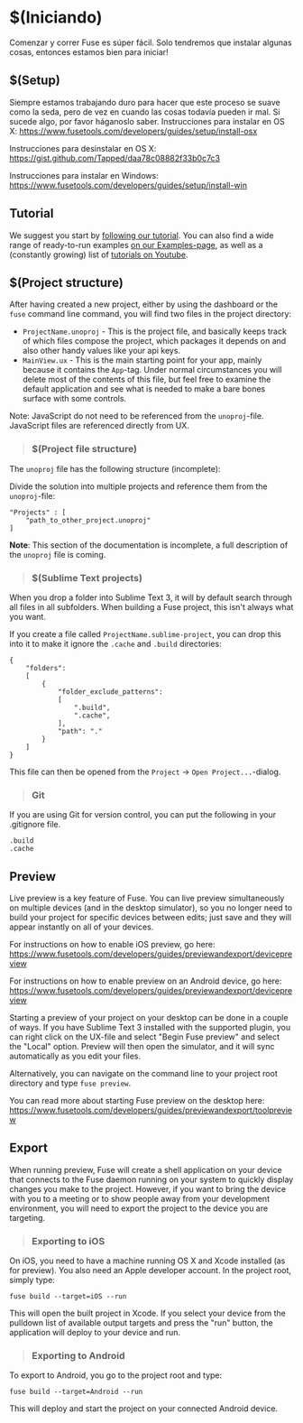 # $(Iniciando)

Comenzar y correr Fuse es súper fácil. Solo tendremos que instalar algunas cosas, entonces estamos bien para iniciar!

## $(Setup)

Siempre estamos trabajando duro para hacer que este proceso se suave como la seda, pero de vez en cuando las cosas todavía pueden ir mal. Si sucede algo, por favor háganoslo saber.
Instrucciones para instalar en OS X: https://www.fusetools.com/developers/guides/setup/install-osx

Instrucciones para desinstalar en OS X: https://gist.github.com/Tapped/daa78c08882f33b0c7c3

Instrucciones para instalar en Windows: https://www.fusetools.com/developers/guides/setup/install-win

## Tutorial

We suggest you start by [following our tutorial](https://www.fusetools.com/developers/guides/tutorial). You can also find a wide range of ready-to-run examples [on our Examples-page](https://www.fusetools.com/examples), as well as a (constantly growing) list of [tutorials on Youtube](https://www.youtube.com/playlist?list=PLdlqWm6b-XALJgM3fGa4q95Yipsgb8Q1o).

## $(Project structure)

After having created a new project, either by using the dashboard or the `fuse` command line command, you will find two files in the project directory:

- `ProjectName.unoproj` - This is the project file, and basically keeps track of which files compose the project, which packages it depends on and also other handy values like your api keys.
- `MainView.ux` - This is the main starting point for your app, mainly because it contains the `App`-tag. Under normal circumstances you will delete most of the contents of this file, but feel free to examine the default application and see what is needed to make a bare bones surface with some controls.

Note: JavaScript do not need to be referenced from the `unoproj`-file. JavaScript files are referenced directly from UX.

> ### $(Project file structure)

The `unoproj` file has the following structure (incomplete):

Divide the solution into multiple projects and reference them from the `unoproj`-file:

```
"Projects" : [
	"path_to_other_project.unoproj"
]
```

__Note__: This section of the documentation is incomplete, a full description of the `unoproj` file is coming.



> ### $(Sublime Text projects)

When you drop a folder into Sublime Text 3, it will by default search through all files in all subfolders. When building a Fuse project, this isn't always what you want.

If you create a file called `ProjectName.sublime-project`, you can drop this into it to make it ignore the `.cache` and `.build` directories:

```
{
	"folders":
	[
		{
			"folder_exclude_patterns":
			[
				".build",
				".cache",
			],
			"path": "."
		}
	]
}
```

This file can then be opened from the `Project` -> `Open Project...`-dialog.

> ### Git

If you are using Git for version control, you can put the following in your .gitignore file.

	.build
	.cache

## Preview

Live preview is a key feature of Fuse. You can live preview simultaneously on multiple devices (and in the desktop simulator), so you no longer need to build your project for specific devices between edits; just save and they will appear instantly on all of your devices.

For instructions on how to enable iOS preview, go here: https://www.fusetools.com/developers/guides/previewandexport/devicepreview

For instructions on how to enable preview on an Android device, go here: https://www.fusetools.com/developers/guides/previewandexport/devicepreview

Starting a preview of your project on your desktop can be done in a couple of ways. If you have Sublime Text 3 installed with the supported plugin, you can right click on the UX-file and select "Begin Fuse preview" and select the "Local" option. Preview will then open the simulator, and it will sync automatically as you edit your files.

Alternatively, you can navigate on the command line to your project root directory and type `fuse preview`.

You can read more about starting Fuse preview on the desktop here: https://www.fusetools.com/developers/guides/previewandexport/toolpreview

## Export

When running preview, Fuse will create a shell application on your device that connects to the Fuse daemon running on your system to quickly display changes you make to the project. However, if you want to bring the device with you to a meeting or to show people away from your development environment, you will need to export the project to the device you are targeting.

> ### Exporting to iOS

On iOS, you need to have a machine running OS X and Xcode installed (as for preview). You also need an Apple developer account. In the project root, simply type:

`fuse build --target=iOS --run`

This will open the built project in Xcode. If you select your device from the pulldown list of available output targets and press the "run" button, the application will deploy to your device and run.

> ### Exporting to Android

To export to Android, you go to the project root and type:

`fuse build --target=Android --run`

This will deploy and start the project on your connected Android device.
